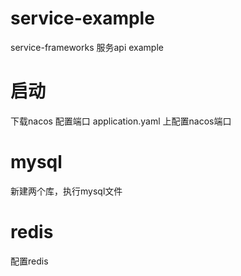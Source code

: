 # service-example
service-frameworks 服务api example

# 启动
下载nacos 配置端口 application.yaml 上配置nacos端口
# mysql
新建两个库，执行mysql文件
# redis
配置redis